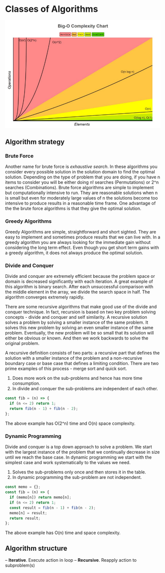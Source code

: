 # Classes of Algorithms

![big-o-notation]

## Algorithm strategy

### Brute Force

Another name for brute force is _exhaustive search_. In these algorithms you consider every possible solution in the solution domain to find the optimal solution. Depending on the type of problem that you are doing, if you have n items to consider you will be either doing n! searches (Permutations) or 2^n searches (Combinations). Brute force algorithms are simple to implement but computationally intensive to run. They are reasonable solutions when n is small but even for moderately large values of n the solutions become too intensive to produce results in a reasonable time frame. One advantage of the the brute force algorithms is that they give the optimal solution.

### Greedy Algorithms

Greedy Algorithms are simple, straightforward and short sighted. They are easy to implement and sometimes produce results that we can live with. In a greedy algorithm you are always looking for the immediate gain without considering the long term effect. Even though you get short term gains with a greedy algorithm, it does not always produce the optimal solution.

### Divide and Conquer

Divide and conquer are extremely efficient because the problem space or domain is decreased significantly with each iteration. A great example of this algorithm is binary search. After each unsuccessful comparison with the middle element in the array, we divide the search space in half. The algorithm converges extremely rapidly.

There are some recursive algorithms that make good use of the divide and conquer technique. In fact, recursion is based on two key problem solving concepts - divide and conquer and self similarity. A recursive solution solves a problem by solving a smaller instance of the same problem. It solves this new problem by solving an even smaller instance of the same problem. Eventually, the new problem will be so small that its solution will either be obvious or known. And then we work backwards to solve the original problem.

A recursive definition consists of two parts: a recursive part that defines the solution with a smaller instance of the problem and a non-recursive boundary case or base case that defines a limiting condition. There are two prime examples of this process - merge sort and quick sort.

1. Does more work on the sub-problems and hence has more time consumption.
2. In divide and conquer the sub-problems are independent of each other.

```javascript
const fib = (n) => {
  if (n <= 2) return 1;
  return fib(n - 1) + fib(n - 2);
};
```

The above example has O(2^n) time and O(n) space complexity.

### Dynamic Programming

Divide and conquer is a top down approach to solve a problem. We start with the largest instance of the problem that we continually decrease in size until we reach the base case. In dynamic programming we start with the simplest case and work systematically to the values we need.

1. Solves the sub-problems only once and then stores it in the table.
2. In dynamic programming the sub-problem are not independent.

```javascript
const memo = {};
const fib = (n) => {
  if (memo[n]) return memo[n];
  if (n <= 2) return 1;
  const result = fib(n - 1) + fib(n - 2);
  memo[n] = result;
  return result;
};
```

The above example has O(n) time and space complexity.

## Algorithm structure

– **Iterative**. Execute action in loop
– **Recursive**. Reapply action to subproblem(s)

[big-o-notation]: big-o-notation.jpeg "Big O notation"
